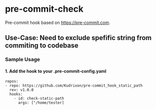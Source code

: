 # pre-commit-check 

Pre-commit hook based on https://pre-commit.com.

## Use-Case: Need to exclude spefific string from commiting to codebase

### Sample Usage

#### 1. Add the hook to your .pre-commit-config.yaml

```
repos:
- repo: https://github.com/Kudrixon/pre-commit_hook_static_path
  rev: v1.0.0
  hooks:
    - id: check-static-path
      args: ["/home/tester]
```
